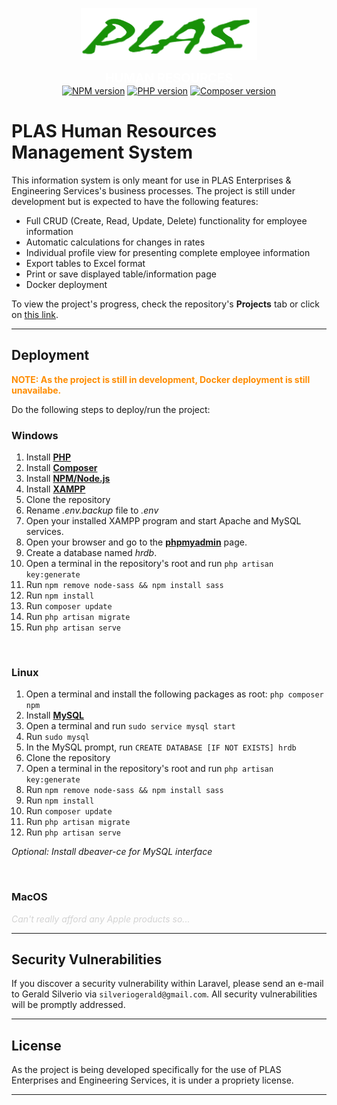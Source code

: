 <p align="center"><a href="https://laravel.com" target="_blank"><img src="public/images/plas.png" width="282" alt="PLAS Logo"></a></p>


<p align="center">
<a style="font-weight:bold; color:white; font-size: 20px">HUMAN RESOURCES</a><br>
<a href="https://www.npmjs.com/"><img src="https://img.shields.io/npm/v/npm" alt="NPM version"></a>
<a href="https://www.php.net/"><img src="https://img.shields.io/badge/php-v8.1-blue" alt="PHP version"></a>
<a href="https://www.getcomposer.org/"><img src="https://img.shields.io/badge/composer-v2.3.8-blue" alt="Composer version"></a> 
</p>

# PLAS Human Resources Management System

This information system is only meant for use in PLAS Enterprises & Engineering Services's business processes.
The project is still under development but is expected to have the following features:
- Full CRUD (Create, Read, Update, Delete) functionality for employee information
- Automatic calculations for changes in rates
- Individual profile view for presenting complete employee information
- Export tables to Excel format
- Print or save displayed table/information page
- Docker deployment

To view the project's progress, check the repository's **Projects** tab or click on [this link](https://github.com/siruthesiru/HRDB/projects/1).

<hr>

## Deployment

<p style="color:darkorange; font-weight: bold">NOTE: As the project is still in development, Docker deployment is still unavailabe.</p>

Do the following steps to deploy/run the project:

### Windows

1. Install **[PHP](https://www.php.net/downloads/)**
2. Install **[Composer](https://getcomposer.org/download/)**
3. Install **[NPM/Node.js](https://nodejs.org/en/download/)**
4. Install **[XAMPP](https://www.apachefriends.org/)**
5. Clone the repository
6. Rename *.env.backup* file to *.env*
7. Open your installed XAMPP program and start Apache and MySQL services.
8. Open your browser and go to the **[phpmyadmin](http://localhost/phpmyadmin)** page.
9. Create a database named *hrdb*.
10. Open a terminal in the repository's root and run `php artisan key:generate`
11. Run `npm remove node-sass && npm install sass`
12. Run `npm install`
13. Run `composer update`
14. Run `php artisan migrate`
15. Run `php artisan serve`

<br>

### Linux

1. Open a terminal and install the following packages as root: `php composer npm `
2. Install **[MySQL](https://dev.mysql.com/doc/mysql-shell/8.0/en/mysql-shell-install-linux-quick.html)**
3. Open a terminal and run `sudo service mysql start`
4. Run `sudo mysql`
5. In the MySQL prompt, run `CREATE DATABASE [IF NOT EXISTS] hrdb`
6. Clone the repository
7. Open a terminal in the repository's root and run `php artisan key:generate`
8. Run `npm remove node-sass && npm install sass`
9. Run `npm install`
10. Run `composer update`
11. Run `php artisan migrate`
12. Run `php artisan serve`

*Optional: Install dbeaver-ce for MySQL interface*

<br>

### MacOS
<p style="color:lightgray; font-style: italic">Can't really afford any Apple products so...</p>

<hr>

## Security Vulnerabilities

If you discover a security vulnerability within Laravel, please send an e-mail to Gerald Silverio via `silveriogerald@gmail.com`. All security vulnerabilities will be promptly addressed.

<hr>

## License

As the project is being developed specifically for the use of PLAS Enterprises and Engineering Services, it is under a propriety license.

<hr>
